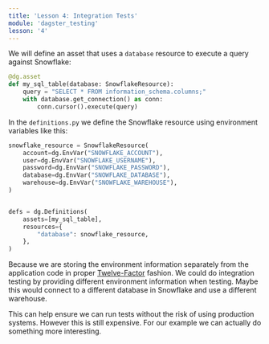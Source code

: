 ```yaml
---
title: 'Lesson 4: Integration Tests'
module: 'dagster_testing'
lesson: '4'
---
```


We will define an asset that uses a `database` resource to execute a query against Snowflake:

```python
@dg.asset
def my_sql_table(database: SnowflakeResource):
    query = "SELECT * FROM information_schema.columns;"
    with database.get_connection() as conn:
        conn.cursor().execute(query)
```

In the `definitions.py` we define the Snowflake resource using environment variables like this:

```python
snowflake_resource = SnowflakeResource(
    account=dg.EnvVar("SNOWFLAKE_ACCOUNT"),
    user=dg.EnvVar("SNOWFLAKE_USERNAME"),
    password=dg.EnvVar("SNOWFLAKE_PASSWORD"),
    database=dg.EnvVar("SNOWFLAKE_DATABASE"),
    warehouse=dg.EnvVar("SNOWFLAKE_WAREHOUSE"),
)


defs = dg.Definitions(
    assets=[my_sql_table],
    resources={
        "database": snowflake_resource,
    },
)
```

Because we are storing the environment information separately from the application code in proper [Twelve-Factor](https://12factor.net/) fashion. We could do integration testing by providing different environment information when testing. Maybe this would connect to a different database in Snowflake and use a different warehouse.

This can help ensure we can run tests without the risk of using production systems. However this is still expensive. For our example we can actually do something more interesting.